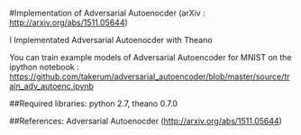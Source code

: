 #Implementation of Adversarial Autoenocder (arXiv : http://arxiv.org/abs/1511.05644)

I Implementated Adversarial Autoenocder with Theano

You can train example models of Adversarial Autoencoder for MNIST
on the ipython notebook : https://github.com/takerum/adversarial_autoencoder/blob/master/source/train_adv_autoenc.ipynb

##Required libraries:
python 2.7, theano 0.7.0

##References:
Adversarial Autoenocder (http://arxiv.org/abs/1511.05644)